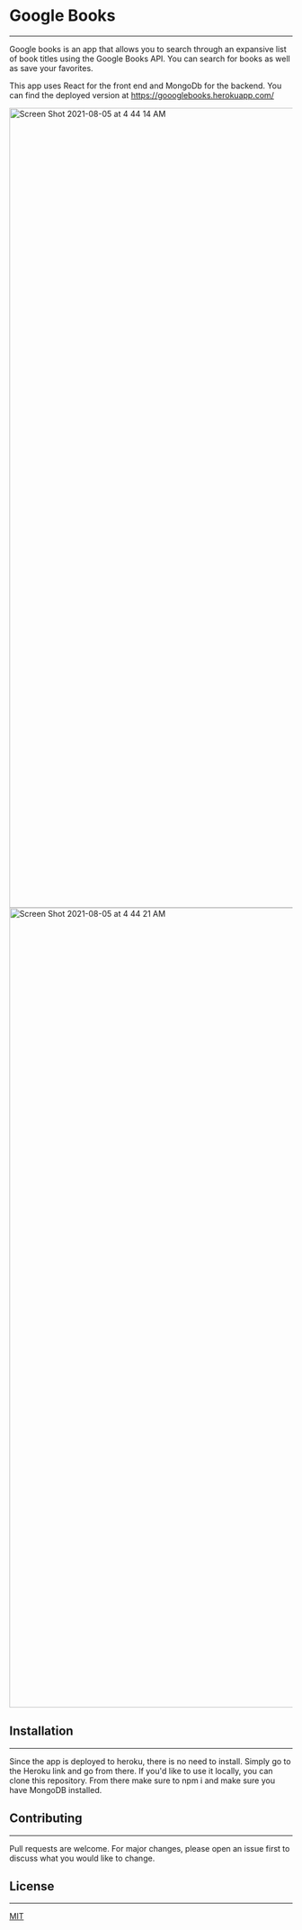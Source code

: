 # Google Books
---
Google books is an app that allows you to search through an expansive list of book titles using the Google Books API. You can search for books as well as save your favorites. 

This app uses React for the front end and MongoDb for the backend. You can find the deployed version at https://goooglebooks.herokuapp.com/

<img width="1421" alt="Screen Shot 2021-08-05 at 4 44 14 AM" src="https://user-images.githubusercontent.com/82760568/128344730-44a90597-c5c0-45a5-8de0-3874156db6d8.png">
<img width='1421' alt='Screen Shot 2021-08-05 at 4 44 21 AM' src='https://user-images.githubusercontent.com/82760568/128344735-d86831c3-896f-4896-8d78-27ace6e78fb5.png'>

## Installation
---
Since the app is deployed to heroku, there is no need to install. Simply go to the Heroku link and go from there. If you'd like to use it locally, you can clone this repository. From there make sure to npm i and make sure you have MongoDB installed. 


## Contributing
---
Pull requests are welcome. For major changes, please open an issue first to discuss what you would like to change.



## License
---
[MIT](https://choosealicense.com/licenses/mit/)